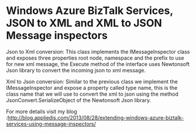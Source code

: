 Windows Azure BizTalk Services,  JSON to XML and XML to JSON Message inspectors
================================================================================================================

Json to Xml conversion:  This class implements the IMessageInspector class and exposes three properties root node, namespace and the prefix to use for new xml message, the Execute method of the interface uses Newtonsoft Json library to convert the incoming json to xml message.

Xml to Json conversion:  Similar to the previous class we implement the IMessageInspector and expose a property called type name, this is the class name that we will use to convert the xml to json using the method JsonConvert.SerializeObject of the Newtonsoft Json library.

For more details visit my blog :http://blog.appliedis.com/2013/08/28/extending-windows-azure-biztalk-services-using-message-inspectors/

